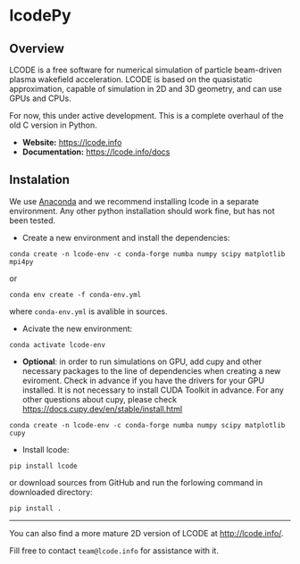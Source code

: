 # lcodePy

## Overview 

LCODE is a free software for numerical simulation of
particle beam-driven plasma wakefield acceleration.
LCODE is based on the quasistatic approximation, capable
of simulation in 2D and 3D geometry, and can use GPUs and CPUs.

For now, this under active development. This is
a complete overhaul of the old C version in Python.

- **Website:** https://lcode.info
- **Documentation:** https://lcode.info/docs

## Instalation 

We use [Anaconda](https://www.continuum.io/why-anaconda) and we recommend 
installing lcode in a separate environment. 
Any other python installation should work fine, but has not been tested. 


- Create a new environment and install the dependencies:
```
conda create -n lcode-env -c conda-forge numba numpy scipy matplotlib mpi4py
```
or 
```
conda env create -f conda-env.yml  
```
where `conda-env.yml` is avalible in sources.

- Acivate the new environment:
```
conda activate lcode-env
```

- **Optional**: in order to run simulations on GPU, add cupy and other necessary packages to the line of dependencies when creating a new eviroment. Check in advance if you have the drivers for your GPU installed. It is not necessary to install CUDA Toolkit in advance. For any other questions about cupy, please check https://docs.cupy.dev/en/stable/install.html
```
conda create -n lcode-env -c conda-forge numba numpy scipy matplotlib cupy
```

- Install lcode:
```
pip install lcode
```
or download sources from GitHub and run the forlowing command
in downloaded directory:
```
pip install .
```


----------

You can also find a more mature 2D version of LCODE at
http://lcode.info/.

Fill free to contact `team@lcode.info` for assistance with it.

